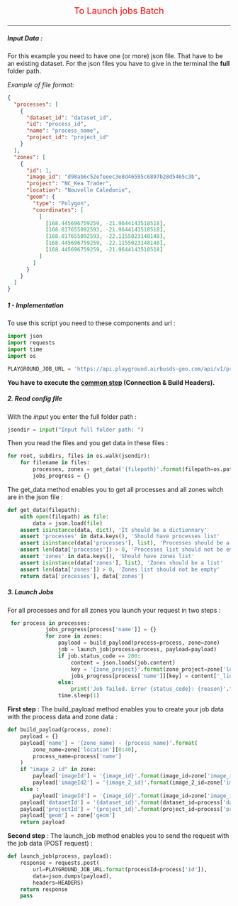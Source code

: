 <p style='text-align: center; color: red; font-size: 20px;'>To Launch jobs Batch</p>

-----------------

##### Input Data : 
For this example you need to have one (or more) json file. That have to be an existing dataset. For the json files you have to give in the terminal the **full** folder path.

*Example of file format*:

```json
{
  "processes": [
    {
      "dataset_id": "dataset_id",
      "id": "process_id",
      "name": "process_name",
      "project_id": "project_id"
    }
  ],
  "zones": [
    {
      "id": 1,
      "image_id": "d98ab6c52efeeec3e8d46595c6897b28d5465c3b",
      "project": "NC_Kea Trader",
      "location": "Nouvelle Caledonie",
      "geom": {
        "type": "Polygon",
        "coordinates": [
          [
            [168.445696759259, -21.9644143518518],
            [168.817655092593, -21.9644143518518],
            [168.817655092593, -22.1155023148148],
            [168.445696759259, -22.1155023148148],
            [168.445696759259, -21.9644143518518]
          ]
        ]
      }
    }
  ]
}
```

##### 1 - Implementation

To use this script you need to these components and url :

```python
import json
import requests
import time
import os

PLAYGROUND_JOB_URL = 'https://api.playground.airbusds-geo.com/api/v1/processes/{processId}/jobs'
```

**You have to execute the [common step](connection_build_header_step.md) (Connection & Build Headers).**

##### 2. Read config file

With the *input* you enter the full folder path  :

```python
jsondir = input("Input full folder path: ")
```

Then you read the files and you get data in these files :

```python
for root, subdirs, files in os.walk(jsondir):
    for filename in files:
        processes, zones = get_data('{filepath}'.format(filepath=os.path.join(root, filename)))
        jobs_progress = {}
```

The get_data method enables you to get all processes and all zones witch are in the json file :

```python
def get_data(filepath):
    with open(filepath) as file:
        data = json.load(file)
    assert isinstance(data, dict), 'It should be a dictionnary'
    assert 'processes' in data.keys(), 'Should have processes list'
    assert isinstance(data['processes'], list), 'Processes should be a list'
    assert len(data['processes']) > 0, 'Processes list should not be empty'
    assert 'zones' in data.keys(), 'Should have zones list'
    assert isinstance(data['zones'], list), 'Zones should be a list'
    assert len(data['zones']) > 0, 'Zones list should not be empty'
    return data['processes'], data['zones']

```

##### 3. Launch Jobs

For all processes and for all zones you launch your request in two steps :

```python
 for process in processes:
            jobs_progress[process['name']] = {}
            for zone in zones:
                payload = build_payload(process=process, zone=zone)
                job = launch_job(process=process, payload=payload)
                if job.status_code == 200:
                    content = json.loads(job.content)
                    key = '{zone_project}'.format(zone_project=zone['location'])
                    jobs_progress[process['name']][key] = content['_links']['self']['href']
                else:
                    print('Job failed. Error {status_code}: {reason}'.format(status_code=job.status_code, reason=job.reason))
                time.sleep(1)

```

**First step** : The build_payload method enables you to create your job data with the process data and zone data :

```python
def build_payload(process, zone):
    payload = {}
    payload['name'] = '{zone_name} - {process_name}'.format(
        zone_name=zone['location'][0:40],
        process_name=process['name']
    )
    if "image_2_id" in zone:
        payload['imageId'] = '{image_id}'.format(image_id=zone['image_id'])
        payload['imageId2'] = '{image_2_id}'.format(image_2_id=zone['image_2_id'])
    else :
        payload['imageId'] = '{image_id}'.format(image_id=zone['image_id'])
    payload['datasetId'] = '{dataset_id}'.format(dataset_id=process['dataset_id'])
    payload['projectId'] = '{project_id}'.format(project_id=process['project_id'])
    payload['geom'] = zone['geom']
    return payload

```

**Second step** : The launch_job method enables you to send the request with the job data (POST request) :

```python
def launch_job(process, payload):
    response = requests.post(
        url=PLAYGROUND_JOB_URL.format(processId=process['id']),
        data=json.dumps(payload),
        headers=HEADERS)
    return response
    pass
```